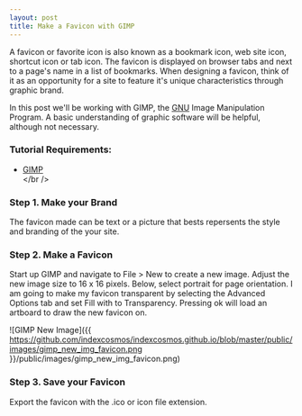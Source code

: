 ```yaml
---
layout: post
title: Make a Favicon with GIMP
---
```


<div class="message">
  A favicon or favorite icon is also known as a bookmark icon, web site icon, shortcut icon or tab icon. The favicon is displayed on browser tabs and next to a page's name in a list of bookmarks. When designing a favicon, think of it as an opportunity for a site to  feature it's unique characteristics through graphic brand.
</div>

In this post we'll be working with GIMP, the <a href="http://www.gnu.org/gnu/thegnuproject.en.html">GNU</a> Image Manipulation Program. A basic understanding of graphic software will be helpful, although not necessary.

### Tutorial Requirements:

- [GIMP](http://www.gimp.org/downloads/)
<br /></br />

### Step 1. Make your Brand

The favicon made can be text or a picture that bests repersents the style and branding of the your site.

### Step 2. Make a Favicon

Start up GIMP and navigate to File > New to create a new image. Adjust the new image size to 16 x 16 pixels. Below, select portrait for page orientation. I am going to make my favicon transparent by selecting the Advanced Options tab and set Fill with to Transparency. Pressing ok will load an artboard to draw the new favicon on.

![GIMP New Image]({{ https://github.com/indexcosmos/indexcosmos.github.io/blob/master/public/images/gimp_new_img_favicon.png }}/public/images/gimp_new_img_favicon.png)

### Step 3. Save your Favicon

Export the favicon with the .ico or icon file extension. 